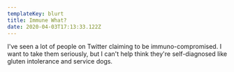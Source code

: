```yaml
---
templateKey: blurt
title: Immune What?
date: 2020-04-03T17:13:33.122Z
---
```

I've seen a lot of people on Twitter claiming to be immuno-compromised. I want to take them seriously, but I can't help think they're self-diagnosed like gluten intolerance and service dogs.